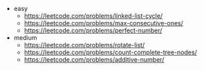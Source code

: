 * easy
    * https://leetcode.com/problems/linked-list-cycle/
    * https://leetcode.com/problems/max-consecutive-ones/
    * https://leetcode.com/problems/perfect-number/
* medium
    * https://leetcode.com/problems/rotate-list/
    * https://leetcode.com/problems/count-complete-tree-nodes/
    * https://leetcode.com/problems/additive-number/